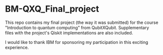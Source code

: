 # BM-QXQ_Final_project

This repo contains my final project (the way it was submitted) for the course "Introduction to quantum computing" from QubitXQubit. Supplementary files with the project's Qiskit implementations are also included.

I would like to thank IBM for sponsoring my participation in this exciting experience.
